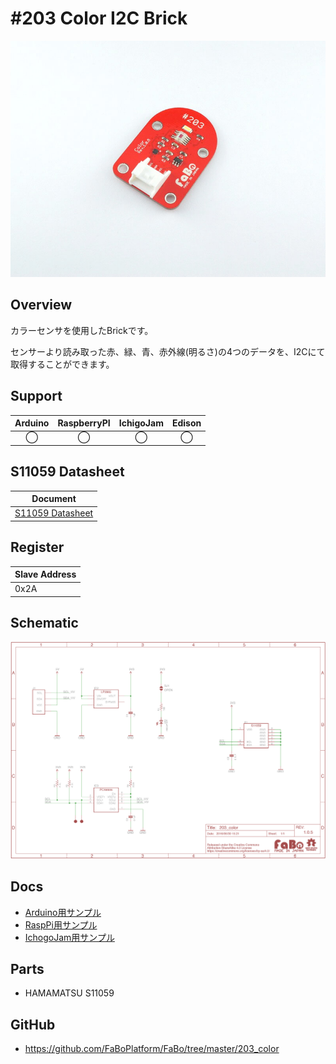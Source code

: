 # #203 Color I2C Brick

![](./img/203_color.jpg)
<!--COLORME-->

## Overview
カラーセンサを使用したBrickです。

センサーより読み取った赤、緑、青、赤外線(明るさ)の4つのデータを、I2Cにて取得することができます。

## Support
|Arduino|RaspberryPI|IchigoJam|Edison|
|:--:|:--:|:--:|:--:|
|◯|◯|◯|◯|

## S11059 Datasheet
| Document |
| -- |
| [S11059 Datasheet](http://www.hamamatsu.com/resources/pdf/ssd/s11059-02dt_etc_kpic1082j.pdf) |

## Register
| Slave Address |
| -- |
| 0x2A |

## Schematic
![](./img/203_color_sch.png)

## Docs

* [Arduino用サンプル](http://docs.fabo.io/fabo/arduino/brick_i2c/203_brick_i2c_color.html)
* [RaspPi用サンプル](http://docs.fabo.io/fabo/rasppi/brick_i2c/203_brick_i2c_color.html)
* [IchogoJam用サンプル](http://docs.fabo.io/fabo/ichigojam/brick_i2c/203_brick_i2c_color.html)

## Parts
- HAMAMATSU S11059

## GitHub
- https://github.com/FaBoPlatform/FaBo/tree/master/203_color
